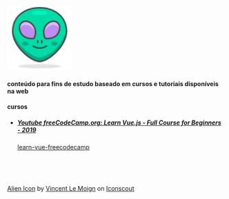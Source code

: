 <img width="150rem" src="./images/alien.svg">
<h4>conteúdo para fins de estudo baseado em cursos e tutoriais disponíveis na web</h4>

<h4>cursos</h4>

<ul>
  <li>
     <h5><a href="https://www.youtube.com/watch?v=4deVCNJq3qc" target="_blank">Youtube freeCodeCamp.org: Learn Vue.js - Full Course for Beginners - 2019</a></h5>
     <a href="https://github.com/maira-o/estudos/tree/main/vue/cursos/learn-vue-freecodecamp" target="_blank">learn-vue-freecodecamp</a>
  </li>
</ul>


<br>
<br>
<br>

<a href="https://iconscout.com/icons/alien" target="_blank">Alien Icon</a> by <a href="https://iconscout.com/contributors/vincent-le-moign">Vincent Le Moign</a> on <a href="https://iconscout.com">Iconscout</a>
